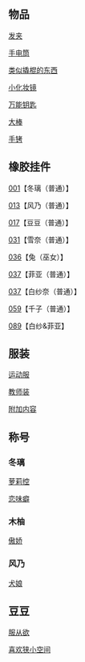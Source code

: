 ## 物品

[发夹](02木柚.md)

[手电筒](02木柚.md)

[类似撬棍的东西](03千子.md)

[小化妆镜](04雪奈.md)

[万能钥匙](04雪奈.md)

[大棒](10心羽.md)

[手铐](10心羽.md)

## 橡胶挂件

[001](02木柚.md)【冬璃（普通）】

[013](06出教学楼剧情.md)【风乃（普通）】

[017](06出教学楼剧情.md)【豆豆（普通）】

[031](05兔.md)【雪奈（普通）】

[036](04雪奈.md)【兔（巫女）】

[037](07菲亚.md)【菲亚（普通）】

[037](08白纱奈.md)【白纱奈（普通）】

[059](03千子.md)【千子（普通）】

[089](09菲亚&白纱奈EX.md)【白纱&菲亚】

## 服装

[运动服](02木柚.md)

[教师装](09菲亚&白纱奈EX.md)

[附加内容](06出教学楼剧情.md)

## 称号

### 冬璃

[萝莉控](02木柚.md)

[恋味癖](04雪奈.md)

### 木柚

[傲娇](03千子.md)

### 风乃

[犬娘](07菲亚.md)

## 豆豆

[服从欲](08白纱奈.md)

[喜欢狭小空间](10心羽.md)
